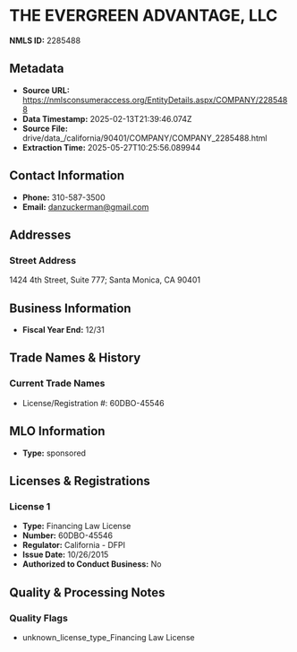# THE EVERGREEN ADVANTAGE, LLC

**NMLS ID:** 2285488

## Metadata
- **Source URL:** https://nmlsconsumeraccess.org/EntityDetails.aspx/COMPANY/2285488
- **Data Timestamp:** 2025-02-13T21:39:46.074Z
- **Source File:** drive/data_/california/90401/COMPANY/COMPANY_2285488.html
- **Extraction Time:** 2025-05-27T10:25:56.089944

## Contact Information
- **Phone:** 310-587-3500
- **Email:** danzuckerman@gmail.com

## Addresses
### Street Address
1424 4th Street, Suite 777; Santa Monica, CA 90401

## Business Information
- **Fiscal Year End:** 12/31

## Trade Names & History
### Current Trade Names
- License/Registration #: 60DBO-45546

## MLO Information
- **Type:** sponsored

## Licenses & Registrations

### License 1
- **Type:** Financing Law License
- **Number:** 60DBO-45546
- **Regulator:** California - DFPI
- **Issue Date:** 10/26/2015
- **Authorized to Conduct Business:** No

## Quality & Processing Notes
### Quality Flags
- unknown_license_type_Financing Law License
